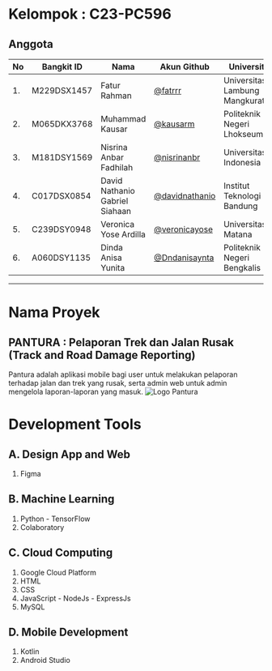 # Kelompok : C23-PC596
## Anggota
| No | Bangkit ID | Nama | Akun Github | Universitas |
| -- | ---- | ---- |------ | --- |
| 1. | M229DSX1457 | Fatur Rahman | [@fatrrr](https://github.com/fatrrr) | Universitas Lambung Mangkurat |
| 2. | M065DKX3768 | Muhammad Kausar | [@kausarm](https://github.com/kausarm) | Politeknik Negeri Lhokseumawe |
| 3. | M181DSY1569 | Nisrina Anbar Fadhilah | [@nisrinanbr](https://github.com/nisrinanbr) |  Universitas Indonesia |
| 4. | C017DSX0854 | David Nathanio Gabriel Siahaan | [@davidnathanio](https://github.com/davidnathanio) | Institut Teknologi Bandung |
| 5. | C239DSY0948 | Veronica Yose Ardilla | [@veronicayose](https://github.com/veronicayose) | Universitas Matana |
| 6. | A060DSY1135 | Dinda Anisa Yunita | [@Dndanisaynta](https://github.com/Dndanisaynta) | Politeknik Negeri Bengkalis |

***
# Nama Proyek
## PANTURA : Pelaporan Trek dan Jalan Rusak  (Track and Road Damage Reporting)
Pantura adalah aplikasi mobile bagi user untuk melakukan pelaporan terhadap jalan dan trek yang rusak, serta admin web untuk admin mengelola laporan-laporan yang masuk.
![Logo Pantura](https://storage.googleapis.com/pantura-bucket/logo-color.png)

# Development Tools
## A. Design App and Web
1. Figma
## B. Machine Learning
1. Python - TensorFlow
2. Colaboratory
## C. Cloud Computing
1. Google Cloud Platform
2. HTML
3. CSS
4. JavaScript - NodeJs - ExpressJs
5. MySQL
## D. Mobile Development
1. Kotlin
2. Android Studio
